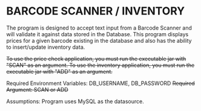 <h1>BARCODE SCANNER / INVENTORY</h1>
                                                                                                     

The program is designed to accept text input from a Barcode Scanner and will validate it against data stored in the Database.
This program displays prices for a given barcode existing in the database and also has the ability to insert/update inventory data.

~~To use the price check application, you must run the executable jar  with "SCAN" as an argument.
To use the inventory application, you must run the executable jar with "ADD" as an argument.~~

Required Environment Variables: DB_USERNAME, DB_PASSWORD
~~Required Argument: SCAN or ADD~~

Assumptions: Program uses MySQL as the datasource.